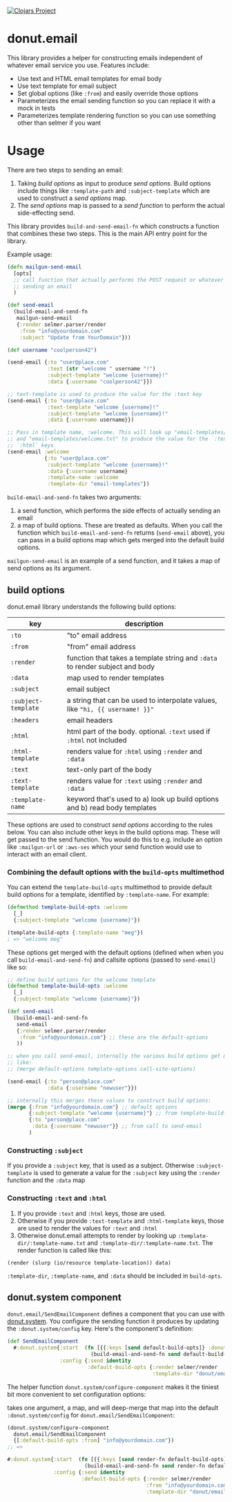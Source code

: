 [![Clojars Project](https://img.shields.io/clojars/v/party.donut/email.svg)](https://clojars.org/party.donut/email)

# donut.email

This library provides a helper for constructing emails independent of whatever
email service you use. Features include:

* Use text and HTML email templates for email body
* Use text template for email subject
* Set global options (like `:from`) and easily override those options
* Parameterizes the email sending function so you can replace it with a mock in
  tests
* Parameterizes template rendering function so you can use something other than
  selmer if you want

# Usage

There are two steps to sending an email:

1. Taking _build options_ as input to produce _send options_. Build options
   include things like `:template-path` and `:subject-template` which are used
   to construct a _send options_ map.
2. The _send options_ map is passed to a _send function_ to perform the actual
   side-effecting send.

This library provides `build-and-send-email-fn` which constructs a function that
combines these two steps. This is the main API entry point for the library.

Example usage:

```clojure
(defn mailgun-send-email
  [opts]
  ;; call function that actually performs the POST request or whatever for
  ;; sending an email
  )

(def send-email
  (build-email-and-send-fn
   mailgun-send-email
   {:render selmer.parser/render
    :from "info@yourdomain.com"
    :subject "Update from YourDomain"}))

(def username "coolperson42")

(send-email {:to "user@place.com"
             :text (str "welcome " username "!")
             :subject-template "welcome {username}!"
             :data {:username "coolperson42"}})

;; text-template is used to produce the value for the :text key
(send-email {:to "user@place.com"
             :text-template "welcome {username}!"
             :subject-template "welcome {username}!"
             :data {:username username}})

;; Pass in template name, :welcome. This will look up "email-templates/welcome.html"
;; and "email-templates/welcome.txt" to produce the value for the `:text` and
;; `:html` keys
(send-email :welcome
            {:to "user@place.com"
             :subject-template "welcome {username}!"
             :data {:username username}
             :template-name :welcome
             :template-dir "email-templates"})
```

`build-email-and-send-fn` takes two arguments:
1. a send function, which performs the side effects of actually sending an email
2. a map of build options. These are treated as defaults. When you call the
   function which `build-email-and-send-fn` returns (`send-email` above), you
   can pass in a build options map which gets merged into the default build
   options.

`mailgun-send-email` is an example of a send function, and it takes a map of
send options as its argument.


## build options

donut.email library understands the following build options:

| key                 | description                                                                   |
|---------------------|-------------------------------------------------------------------------------|
| `:to`               | "to" email address                                                            |
| `:from`             | "from" email address                                                          |
| `:render`           | function that takes a template string and `:data` to render subject and body  |
| `:data`             | map used to render templates                                                  |
| `:subject`          | email subject                                                                 |
| `:subject-template` | a string that can be used to interpolate values, like `"hi, {{ username! }}"` |
| `:headers`          | email headers                                                                 |
| `:html`             | html part of the body. optional. `:text` used if `:html` not included         |
| `:html-template`    | renders value for `:html` using `:render` and `:data`                         |
| `:text`             | text-only part of the body                                                    |
| `:text-template`    | renders value for `:text` using `:render` and `:data`                         |
| `:template-name`    | keyword that's used to a) look up build options and b) read body templates    |

These options are used to construct _send options_ according to the rules below.
You can also include other keys in the build options map. These will get passed
to the send function. You would do this to e.g. include an option like
`:mailgun-url` or `:aws-ses` which your send function would use to interact with
an email client.

### Combining the default options with the `build-opts` multimethod

You can extend the `template-build-opts` multimethod to provide default build options for
a template, identified by `:template-name`. For example:

``` clojure
(defmethod template-build-opts :welcome
  [_]
  {:subject-template "welcome {username}"})

(template-build-opts {:template-name "meg"}) 
; => "welcome meg"
```

These options get merged with the default options (defined when when you call
`build-email-and-send-fn`) and callsite options (passed to `send-email`) like so:

``` clojure
;; define build options for the welcome template
(defmethod template-build-opts :welcome
  [_]
  {:subject-template "welcome {username}"})

(def send-email
  (build-email-and-send-fn
   send-email
   {:render selmer.parser/render
    :from "info@yourdomain.com"} ;; these are the default-options
   ))

;; when you call send-email, internally the various build options get merged
;; like:
;; (merge default-options template-options call-site-options)

(send-email {:to "person@place.com"
             :data {:username "newuser"}})

;; internally this merges these values to construct build options:
(merge {:from "info@yourdomain.com"} ;; default options
       {:subject-template "welcome {username}"} ;; from template-build-opts multimethod
       {:to "person@place.com"
        :data {:username "newuser"}} ;; from call to send-email
       )
```

### Constructing `:subject`

If you provide a `:subject` key, that is used as a subject. Otherwise
`:subject-template` is used to generate a value for the `:subject` key using the
`:render` function and the `:data` map

### Constructing `:text` and `:html`

1. If you provide `:text` and `:html` keys, those are used.
2. Otherwise if you provide `:text-template` and `:html-template` keys, those
   are used to render the values for `:text` and `:html`
3. Otherwise donut.email attempts to render by looking up
  `:template-dir/:template-name.txt` and `:template-dir/:template-name.txt`. The
  render function is called like this:

```
(render (slurp (io/resource template-location)) data)
```

`:template-dir`, `:template-name`, and `:data` should be included in
`build-opts`.

## donut.system component

`donut.email/SendEmailComponent` defines a component that you can use with
[donut.system](https://github.com/donut-party/system). You configure the sending
function it produces by updating the `:donut.system/config` key. Here's the
component's definition:

``` clojure
(def SendEmailComponent
  #:donut.system{:start  (fn [{{:keys [send default-build-opts]} :donut.system/config}]
                           (build-email-and-send-fn send default-build-opts))
                 :config {:send identity
                          :default-build-opts {:render selmer/render
                                               :template-dir "donut/email-templates"}}})
```

The helper function `donut.system/configure-component` makes it the tiniest bit
more convenient to set configuration options:

takes one argument, a map, and
will deep-merge that map into the default `:donut.system/config` for
`donut.email/SendEmailComponent`:

``` clojure
(donut.system/configure-component
  donut.email/SendEmailComponent
  {[:default-build-opts :from] "info@yourdomain.com"})
;; =>

#:donut.system{:start  (fn [{{:keys [send render-fn default-build-opts]} :donut.system/config}]
                         (build-email-and-send-fn send render-fn default-build-opts))
               :config {:send identity
                        :default-build-opts {:render selmer/render
                                             :from "info@yourdomain.com"
                                             :template-dir "donut/email-templates"}}}
```
